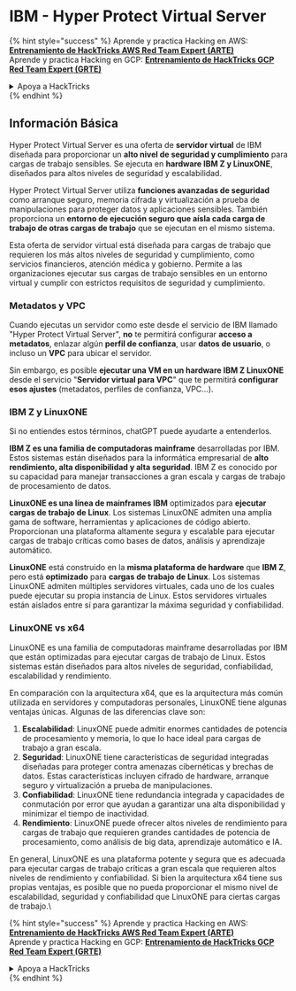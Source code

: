 # IBM - Hyper Protect Virtual Server

{% hint style="success" %}
Aprende y practica Hacking en AWS:<img src="/.gitbook/assets/image.png" alt="" data-size="line">[**Entrenamiento de HackTricks AWS Red Team Expert (ARTE)**](https://training.hacktricks.xyz/courses/arte)<img src="/.gitbook/assets/image.png" alt="" data-size="line">\
Aprende y practica Hacking en GCP: <img src="/.gitbook/assets/image (2).png" alt="" data-size="line">[**Entrenamiento de HackTricks GCP Red Team Expert (GRTE)**<img src="/.gitbook/assets/image (2).png" alt="" data-size="line">](https://training.hacktricks.xyz/courses/grte)

<details>

<summary>Apoya a HackTricks</summary>

* ¡Revisa los [**planes de suscripción**](https://github.com/sponsors/carlospolop)!
* **Únete al** 💬 [**grupo de Discord**](https://discord.gg/hRep4RUj7f) o al [**grupo de telegram**](https://t.me/peass) o **síguenos** en **Twitter** 🐦 [**@hacktricks\_live**](https://twitter.com/hacktricks\_live)**.**
* **Comparte trucos de hacking enviando PRs a los** [**HackTricks**](https://github.com/carlospolop/hacktricks) y [**HackTricks Cloud**](https://github.com/carlospolop/hacktricks-cloud) repositorios de github.

</details>
{% endhint %}

## Información Básica

Hyper Protect Virtual Server es una oferta de **servidor virtual** de IBM diseñada para proporcionar un **alto nivel de seguridad y cumplimiento** para cargas de trabajo sensibles. Se ejecuta en **hardware IBM Z y LinuxONE**, diseñados para altos niveles de seguridad y escalabilidad.

Hyper Protect Virtual Server utiliza **funciones avanzadas de seguridad** como arranque seguro, memoria cifrada y virtualización a prueba de manipulaciones para proteger datos y aplicaciones sensibles. También proporciona un **entorno de ejecución seguro que aísla cada carga de trabajo de otras cargas de trabajo** que se ejecutan en el mismo sistema.

Esta oferta de servidor virtual está diseñada para cargas de trabajo que requieren los más altos niveles de seguridad y cumplimiento, como servicios financieros, atención médica y gobierno. Permite a las organizaciones ejecutar sus cargas de trabajo sensibles en un entorno virtual y cumplir con estrictos requisitos de seguridad y cumplimiento.

### Metadatos y VPC

Cuando ejecutas un servidor como este desde el servicio de IBM llamado "Hyper Protect Virtual Server", **no** te permitirá configurar **acceso a metadatos**, enlazar algún **perfil de confianza**, usar **datos de usuario**, o incluso un **VPC** para ubicar el servidor.

Sin embargo, es posible **ejecutar una VM en un hardware IBM Z LinuxONE** desde el servicio "**Servidor virtual para VPC**" que te permitirá **configurar esos ajustes** (metadatos, perfiles de confianza, VPC...).

### IBM Z y LinuxONE

Si no entiendes estos términos, chatGPT puede ayudarte a entenderlos.

**IBM Z es una familia de computadoras mainframe** desarrolladas por IBM. Estos sistemas están diseñados para la informática empresarial de **alto rendimiento, alta disponibilidad y alta seguridad**. IBM Z es conocido por su capacidad para manejar transacciones a gran escala y cargas de trabajo de procesamiento de datos.

**LinuxONE es una línea de mainframes IBM** optimizados para **ejecutar cargas de trabajo de Linux**. Los sistemas LinuxONE admiten una amplia gama de software, herramientas y aplicaciones de código abierto. Proporcionan una plataforma altamente segura y escalable para ejecutar cargas de trabajo críticas como bases de datos, análisis y aprendizaje automático.

**LinuxONE** está construido en la **misma plataforma de hardware** que **IBM Z**, pero está **optimizado** para **cargas de trabajo de Linux**. Los sistemas LinuxONE admiten múltiples servidores virtuales, cada uno de los cuales puede ejecutar su propia instancia de Linux. Estos servidores virtuales están aislados entre sí para garantizar la máxima seguridad y confiabilidad.

### LinuxONE vs x64

LinuxONE es una familia de computadoras mainframe desarrolladas por IBM que están optimizadas para ejecutar cargas de trabajo de Linux. Estos sistemas están diseñados para altos niveles de seguridad, confiabilidad, escalabilidad y rendimiento.

En comparación con la arquitectura x64, que es la arquitectura más común utilizada en servidores y computadoras personales, LinuxONE tiene algunas ventajas únicas. Algunas de las diferencias clave son:

1. **Escalabilidad**: LinuxONE puede admitir enormes cantidades de potencia de procesamiento y memoria, lo que lo hace ideal para cargas de trabajo a gran escala.
2. **Seguridad**: LinuxONE tiene características de seguridad integradas diseñadas para proteger contra amenazas cibernéticas y brechas de datos. Estas características incluyen cifrado de hardware, arranque seguro y virtualización a prueba de manipulaciones.
3. **Confiabilidad**: LinuxONE tiene redundancia integrada y capacidades de conmutación por error que ayudan a garantizar una alta disponibilidad y minimizar el tiempo de inactividad.
4. **Rendimiento**: LinuxONE puede ofrecer altos niveles de rendimiento para cargas de trabajo que requieren grandes cantidades de potencia de procesamiento, como análisis de big data, aprendizaje automático e IA.

En general, LinuxONE es una plataforma potente y segura que es adecuada para ejecutar cargas de trabajo críticas a gran escala que requieren altos niveles de rendimiento y confiabilidad. Si bien la arquitectura x64 tiene sus propias ventajas, es posible que no pueda proporcionar el mismo nivel de escalabilidad, seguridad y confiabilidad que LinuxONE para ciertas cargas de trabajo.\

{% hint style="success" %}
Aprende y practica Hacking en AWS:<img src="/.gitbook/assets/image.png" alt="" data-size="line">[**Entrenamiento de HackTricks AWS Red Team Expert (ARTE)**](https://training.hacktricks.xyz/courses/arte)<img src="/.gitbook/assets/image.png" alt="" data-size="line">\
Aprende y practica Hacking en GCP: <img src="/.gitbook/assets/image (2).png" alt="" data-size="line">[**Entrenamiento de HackTricks GCP Red Team Expert (GRTE)**<img src="/.gitbook/assets/image (2).png" alt="" data-size="line">](https://training.hacktricks.xyz/courses/grte)

<details>

<summary>Apoya a HackTricks</summary>

* ¡Revisa los [**planes de suscripción**](https://github.com/sponsors/carlospolop)!
* **Únete al** 💬 [**grupo de Discord**](https://discord.gg/hRep4RUj7f) o al [**grupo de telegram**](https://t.me/peass) o **síguenos** en **Twitter** 🐦 [**@hacktricks\_live**](https://twitter.com/hacktricks\_live)**.**
* **Comparte trucos de hacking enviando PRs a los** [**HackTricks**](https://github.com/carlospolop/hacktricks) y [**HackTricks Cloud**](https://github.com/carlospolop/hacktricks-cloud) repositorios de github.

</details>
{% endhint %}
